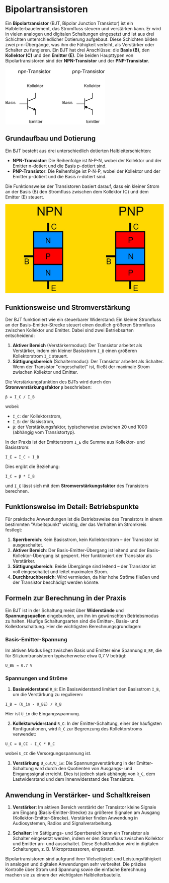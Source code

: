 
# Bipolartransistoren

Ein **Bipolartransistor** (BJT, Bipolar Junction Transistor) ist ein Halbleiterbauelement, das Stromfluss steuern und verstärken kann. Er wird in vielen analogen und digitalen Schaltungen eingesetzt und ist aus drei Schichten unterschiedlicher Dotierung aufgebaut. Diese Schichten bilden zwei p-n-Übergänge, was ihm die Fähigkeit verleiht, als Verstärker oder Schalter zu fungieren. Ein BJT hat drei Anschlüsse: die **Basis (B)**, den **Kollektor (C)** und den **Emitter (E)**. Die beiden Haupttypen von Bipolartransistoren sind der **NPN-Transistor** und der **PNP-Transistor**.

![Beispiel für Bipolartransistoren](/images/bipolartransistor-schaltsymbol.webp)

## Grundaufbau und Dotierung

Ein BJT besteht aus drei unterschiedlich dotierten Halbleiterschichten:

- **NPN-Transistor**: Die Reihenfolge ist N-P-N, wobei der Kollektor und der Emitter n-dotiert und die Basis p-dotiert sind.
- **PNP-Transistor**: Die Reihenfolge ist P-N-P, wobei der Kollektor und der Emitter p-dotiert und die Basis n-dotiert sind.

Die Funktionsweise der Transistoren basiert darauf, dass ein kleiner Strom an der Basis (B) den Stromfluss zwischen dem Kollektor (C) und dem Emitter (E) steuert.

![PNP-NPN-Transistoren](/images/pnp-npn-transistor.jpg)

## Funktionsweise und Stromverstärkung

Der BJT funktioniert wie ein steuerbarer Widerstand: Ein kleiner Stromfluss an der Basis-Emitter-Strecke steuert einen deutlich größeren Stromfluss zwischen Kollektor und Emitter. Dabei sind zwei Betriebsarten entscheidend:

1. **Aktiver Bereich** (Verstärkermodus): Der Transistor arbeitet als Verstärker, indem ein kleiner Basisstrom `I_B` einen größeren Kollektorstrom `I_C` steuert.
2. **Sättigungsbereich** (Schaltermodus): Der Transistor arbeitet als Schalter. Wenn der Transistor "eingeschaltet" ist, fließt der maximale Strom zwischen Kollektor und Emitter.

Die Verstärkungsfunktion des BJTs wird durch den **Stromverstärkungsfaktor** `β` beschrieben:

```
β = I_C / I_B
```

wobei:

- `I_C`: der Kollektorstrom,
- `I_B`: der Basisstrom,
- `β`: der Verstärkungsfaktor, typischerweise zwischen 20 und 1000 (abhängig vom Transistortyp).

In der Praxis ist der Emitterstrom `I_E` die Summe aus Kollektor- und Basisstrom:

```
I_E = I_C + I_B
```

Dies ergibt die Beziehung:

```
I_C = β * I_B
```

und `I_E` lässt sich mit dem **Stromverstärkungsfaktor** des Transistors berechnen.

## Funktionsweise im Detail: Betriebspunkte

Für praktische Anwendungen ist die Betriebsweise des Transistors in einem bestimmten "Arbeitspunkt" wichtig, der das Verhalten im Stromkreis festlegt:

1. **Sperrbereich**: Kein Basisstrom, kein Kollektorstrom – der Transistor ist ausgeschaltet.
2. **Aktiver Bereich**: Der Basis-Emitter-Übergang ist leitend und der Basis-Kollektor-Übergang ist gesperrt. Hier funktioniert der Transistor als Verstärker.
3. **Sättigungsbereich**: Beide Übergänge sind leitend – der Transistor ist voll eingeschaltet und leitet maximalen Strom.
4. **Durchbruchbereich**: Wird vermieden, da hier hohe Ströme fließen und der Transistor beschädigt werden könnte.

## Formeln zur Berechnung in der Praxis

Ein BJT ist in der Schaltung meist über **Widerstände** und **Spannungsquellen** eingebunden, um ihn im gewünschten Betriebsmodus zu halten. Häufige Schaltungsarten sind die Emitter-, Basis- und Kollektorschaltung. Hier die wichtigsten Berechnungsgrundlagen:

### Basis-Emitter-Spannung

Im aktiven Modus liegt zwischen Basis und Emitter eine Spannung `U_BE`, die für Siliziumtransistoren typischerweise etwa 0,7 V beträgt:

```
U_BE ≈ 0.7 V
```

### Spannungen und Ströme

1. **Basiswiderstand** `R_B`: Ein Basiswiderstand limitiert den Basisstrom `I_B`, um die Verstärkung zu regulieren:

```
I_B = (U_in - U_BE) / R_B
```

Hier ist `U_in` die Eingangsspannung.

2. **Kollektorwiderstand** `R_C`: In der Emitter-Schaltung, einer der häufigsten Konfigurationen, wird `R_C` zur Begrenzung des Kollektorstroms verwendet:

```
U_C = U_CC - I_C * R_C
```

wobei `U_CC` die Versorgungsspannung ist.

3. **Verstärkung** `U_out/U_in`: Die Spannungsverstärkung in der Emitter-Schaltung wird durch den Quotienten von Ausgangs- und Eingangssignal erreicht. Dies ist jedoch stark abhängig von `R_C`, dem Lastwiderstand und dem Innenwiderstand des Transistors.


## Anwendung in Verstärker- und Schaltkreisen

1. **Verstärker**: Im aktiven Bereich verstärkt der Transistor kleine Signale am Eingang (Basis-Emitter-Strecke) zu größeren Signalen am Ausgang (Kollektor-Emitter-Strecke). Verstärker finden Anwendung in Audiosystemen, Radios und Signalverarbeitung.

2. **Schalter**: Im Sättigungs- und Sperrbereich kann ein Transistor als Schalter eingesetzt werden, indem er den Stromfluss zwischen Kollektor und Emitter an- und ausschaltet. Diese Schaltfunktion wird in digitalen Schaltungen, z. B. Mikroprozessoren, eingesetzt.

Bipolartransistoren sind aufgrund ihrer Vielseitigkeit und Leistungsfähigkeit in analogen und digitalen Anwendungen sehr verbreitet. Die präzise Kontrolle über Strom und Spannung sowie die einfache Berechnung machen sie zu einem der wichtigsten Halbleiterbauteile.
